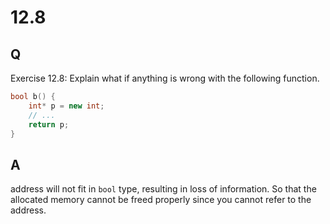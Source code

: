 # 12.8

## Q

Exercise 12.8: Explain what if anything is wrong with the following function.
``` C++
bool b() { 
    int* p = new int;
    // ...
    return p;
}
```

## A

address will not fit in `bool` type, resulting in loss of information. So that the allocated memory cannot be freed properly since you cannot refer to the address.
